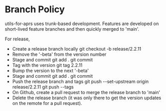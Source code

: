 
# Branch Policy

utils-for-aprs uses trunk-based development.  Features are developed on short-lived
feature branches and then quickly merged to 'main'.

For release, 
* Create a release branch locally
    git checkout -b release/2.2.11
* Remove the '-beta' from the version number
* Stage and commit
    git add .
    git commit
* Tag with the version 
    git tag 2.2.11
* Bump the version to the next '-beta'
* Stage and commit
    git add .
    git commit
* Push the release branch and tags
    git push --set-upstream origin release/2.2.11
    git push --tags
* On Github, create a pull request to merge the release branch to 'main'
* Delete the release branch (it was only there to get the version updates on the remote for a pull request).


